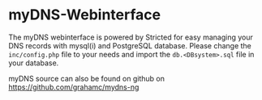 myDNS-Webinterface
==================

The myDNS webinterface is powered by Stricted for easy managing your DNS records with mysql(i) and PostgreSQL database.
Please change the ``inc/config.php`` file to your needs and import the ``db.<DBsystem>.sql`` file in your database.

myDNS source can also be found on github on https://github.com/grahamc/mydns-ng